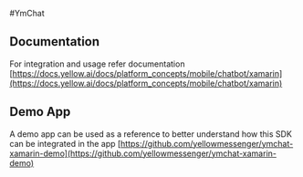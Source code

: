 #YmChat

## Documentation

For integration and usage refer documentation
[https://docs.yellow.ai/docs/platform_concepts/mobile/chatbot/xamarin](https://docs.yellow.ai/docs/platform_concepts/mobile/chatbot/xamarin)

## Demo App

A demo app can be used as a reference to better understand how this SDK can be integrated in the app
[https://github.com/yellowmessenger/ymchat-xamarin-demo](https://github.com/yellowmessenger/ymchat-xamarin-demo)
